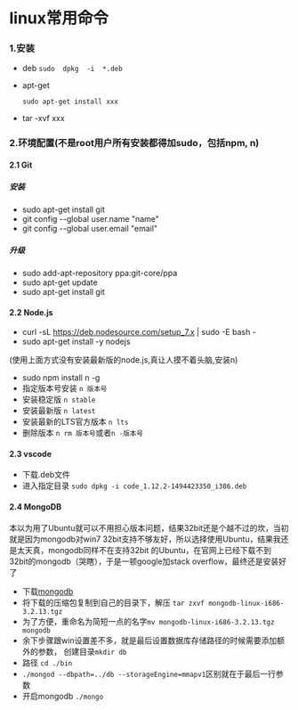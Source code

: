 # linux常用命令
### 1.安装
* deb
	`sudo  dpkg  -i  *.deb`

* apt-get

	`sudo apt-get install xxx`
	
* tar -xvf xxx

### 2.环境配置(不是root用户所有安装都得加sudo，包括npm, n)
#### 2.1 Git
##### 安装
* sudo apt-get install git
* git config --global user.name "name"
* git config --global user.email "email"
##### 升级
* sudo add-apt-repository ppa:git-core/ppa
* sudo apt-get update
* sudo apt-get install git

#### 2.2 Node.js
* curl -sL https://deb.nodesource.com/setup_7.x | sudo -E bash -
* sudo apt-get install -y nodejs

(使用上面方式没有安装最新版的node.js,真让人摸不着头脑,安装n)

* sudo npm install n -g
* 指定版本号安装 `n 版本号`
* 安装稳定版 `n stable`
* 安装最新版 `n latest`
* 安装最新的LTS官方版本 `n lts`
* 删除版本 `n rm 版本号`或者`n -版本号`

#### 2.3 vscode
* 下载.deb文件
* 进入指定目录 `sudo dpkg -i code_1.12.2-1494423350_i386.deb`

#### 2.4 MongoDB
本以为用了Ubuntu就可以不用担心版本问题，结果32bit还是个越不过的坎，当初就是因为mongodb对win7 32bit支持不够友好，所以选择使用Ubuntu，结果我还是太天真，mongodb同样不在支持32bit 的Ubuntu，在官网上已经下载不到32bit的mongodb（哭瞎），于是一顿google加stack overflow，最终还是安装好了

* 下载[mongodb][1]
* 将下载的压缩包复制到自己的目录下，解压 `tar zxvf mongodb-linux-i686-3.2.13.tgz`
* 为了方便，重命名为简短一点的名字`mv mongodb-linux-i686-3.2.13.tgz mongodb`
* 余下步骤跟win设置差不多，就是最后设置数据库存储路径的时候需要添加额外的参数， 创建目录`mkdir db`
* 路径 `cd ./bin`
* `./mongod --dbpath=../db --storageEngine=mmapv1`区别就在于最后一行参数
* 开启mongodb `./mongo`

 [1]: http://dl.mongodb.org/dl/linux/i686







